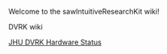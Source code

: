 Welcome to the sawIntuitiveResearchKit wiki!

DVRK wiki

[JHU DVRK Hardware Status](JHU-DVRK-Hardware-Status)